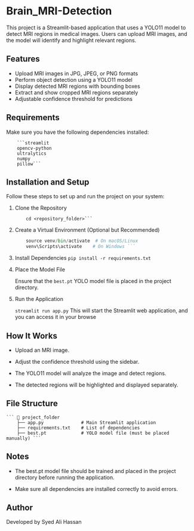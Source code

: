 # Brain_MRI-Detection

This project is a Streamlit-based application that uses a YOLO11 model to detect MRI regions in medical images. Users can upload MRI images, and the model will identify and highlight relevant regions.

## Features
- Upload MRI images in JPG, JPEG, or PNG formats
- Perform object detection using a YOLO11 model
- Display detected MRI regions with bounding boxes
- Extract and show cropped MRI regions separately
- Adjustable confidence threshold for predictions

## Requirements
Make sure you have the following dependencies installed:

        ```streamlit
        opencv-python
        ultralytics
        numpy
        pillow```

## Installation and Setup

Follow these steps to set up and run the project on your system:

1. Clone the Repository
    ``` git clone <repository_url>
        cd <repository_folder>```
2. Create a Virtual Environment (Optional but Recommended)
    ``` python -m venv venv
        source venv/bin/activate  # On macOS/Linux
        venv\Scripts\activate    # On Windows ```
3. Install Dependencies
    ``` pip install -r requirements.txt ```

4. Place the Model File

    Ensure that the `best.pt` YOLO model file is placed in the project directory.

5. Run the Application

    `streamlit run app.py`
    This will start the Streamlit web application, and you can access it in your browse

## How It Works

- Upload an MRI image.

- Adjust the confidence threshold using the sidebar.

- The YOLO11 model will analyze the image and detect regions.

- The detected regions will be highlighted and displayed separately.


## File Structure

    ``` 📂 project_folder
        ├── app.py              # Main Streamlit application
        ├── requirements.txt    # List of dependencies
        ├── best.pt             # YOLO model file (must be placed manually) ```

## Notes

- The best.pt model file should be trained and placed in the project directory before running the application.

- Make sure all dependencies are installed correctly to avoid errors.


## Author

Developed by Syed Ali Hassan
  
